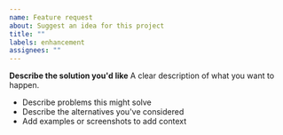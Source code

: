 ```yaml
---
name: Feature request
about: Suggest an idea for this project
title: ""
labels: enhancement
assignees: ""
---
```


**Describe the solution you'd like**
A clear description of what you want to happen.

* Describe problems this might solve
* Describe the alternatives you've considered
* Add examples or screenshots to add context
